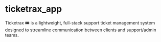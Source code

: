 # ticketrax_app
Ticketrax 🎟️ is a lightweight, full-stack support ticket management system designed to streamline communication between clients and support/admin teams. 
